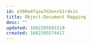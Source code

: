 ```yaml
---
id: e396m4fqsw7m3enrb1rdxin
title: Object-Document Mapping
desc: ""
updated: 1692395581519
created: 1692395574417
---
```

